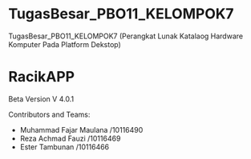 # TugasBesar_PBO11_KELOMPOK7
TugasBesar_PBO11_KELOMPOK7 (Perangkat Lunak Katalaog Hardware Komputer Pada Platform Dekstop)


# RacikAPP
Beta Version V 4.0.1

Contributors and Teams:
 - Muhammad Fajar Maulana /10116490
 - Reza Achmad Fauzi /10116469
 - Ester Tambunan /10116466
  

